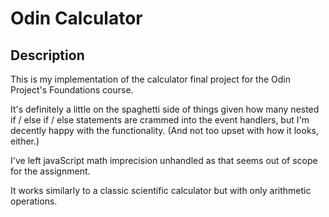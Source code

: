 # Odin Calculator

## Description
This is my implementation of the calculator final project for the Odin Project's Foundations course.

It's definitely a little on the spaghetti side of things given how many nested if / else if / else statements are crammed into the event handlers, but I'm decently happy with the functionality. (And not too upset with how it looks, either.)

I've left javaScript math imprecision unhandled as that seems out of scope for the assignment.

It works similarly to a classic scientific calculator but with only arithmetic operations.